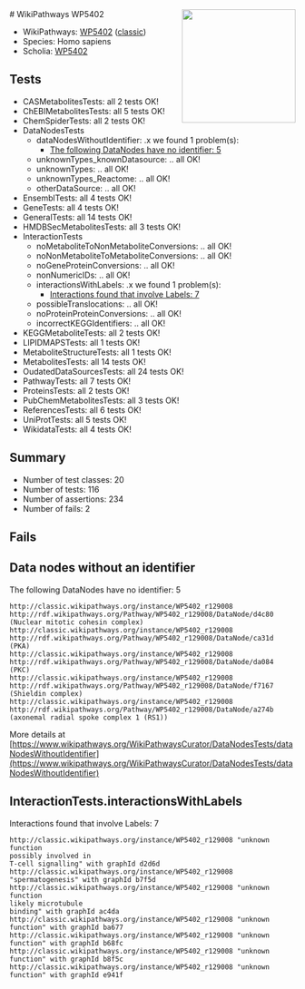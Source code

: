 <img style="float: right; width: 200px" src="https://upload.wikimedia.org/wikipedia/commons/thumb/8/83/Wplogo_with_text_500.png/640px-Wplogo_with_text_500.png" />
# WikiPathways WP5402

* WikiPathways: [WP5402](https://wikipathways.org/pathways/WP5402) ([classic](https://classic.wikipathways.org/instance/WP5402))
* Species: Homo sapiens
* Scholia: [WP5402](https://scholia.toolforge.org/wikipathways/WP5402)
## Tests
* CASMetabolitesTests: all 2 tests OK!
* ChEBIMetabolitesTests: all 5 tests OK!
* ChemSpiderTests: all 2 tests OK!
* DataNodesTests
    * dataNodesWithoutIdentifier: .x we found 1 problem(s):
        * [The following DataNodes have no identifier: 5](#d2d32fa4)
    * unknownTypes_knownDatasource: .. all OK!
    * unknownTypes: .. all OK!
    * unknownTypes_Reactome: .. all OK!
    * otherDataSource: .. all OK!
* EnsemblTests: all 4 tests OK!
* GeneTests: all 4 tests OK!
* GeneralTests: all 14 tests OK!
* HMDBSecMetabolitesTests: all 3 tests OK!
* InteractionTests
    * noMetaboliteToNonMetaboliteConversions: .. all OK!
    * noNonMetaboliteToMetaboliteConversions: .. all OK!
    * noGeneProteinConversions: .. all OK!
    * nonNumericIDs: .. all OK!
    * interactionsWithLabels: .x we found 1 problem(s):
        * [Interactions found that involve Labels: 7](#630d267e)
    * possibleTranslocations: .. all OK!
    * noProteinProteinConversions: .. all OK!
    * incorrectKEGGIdentifiers: .. all OK!
* KEGGMetaboliteTests: all 2 tests OK!
* LIPIDMAPSTests: all 1 tests OK!
* MetaboliteStructureTests: all 1 tests OK!
* MetabolitesTests: all 14 tests OK!
* OudatedDataSourcesTests: all 24 tests OK!
* PathwayTests: all 7 tests OK!
* ProteinsTests: all 2 tests OK!
* PubChemMetabolitesTests: all 3 tests OK!
* ReferencesTests: all 6 tests OK!
* UniProtTests: all 5 tests OK!
* WikidataTests: all 4 tests OK!


## Summary

* Number of test classes: 20
* Number of tests: 116
* Number of assertions: 234
* Number of fails: 2

## Fails

<a name="d2d32fa4" />

## Data nodes without an identifier

The following DataNodes have no identifier: 5
```
http://classic.wikipathways.org/instance/WP5402_r129008 http://rdf.wikipathways.org/Pathway/WP5402_r129008/DataNode/d4c80 (Nuclear mitotic cohesin complex)
http://classic.wikipathways.org/instance/WP5402_r129008 http://rdf.wikipathways.org/Pathway/WP5402_r129008/DataNode/ca31d (PKA)
http://classic.wikipathways.org/instance/WP5402_r129008 http://rdf.wikipathways.org/Pathway/WP5402_r129008/DataNode/da084 (PKC)
http://classic.wikipathways.org/instance/WP5402_r129008 http://rdf.wikipathways.org/Pathway/WP5402_r129008/DataNode/f7167 (Shieldin complex)
http://classic.wikipathways.org/instance/WP5402_r129008 http://rdf.wikipathways.org/Pathway/WP5402_r129008/DataNode/a274b (axonemal radial spoke complex 1 (RS1))
```

More details at [https://www.wikipathways.org/WikiPathwaysCurator/DataNodesTests/dataNodesWithoutIdentifier](https://www.wikipathways.org/WikiPathwaysCurator/DataNodesTests/dataNodesWithoutIdentifier)

<a name="630d267e" />

## InteractionTests.interactionsWithLabels

Interactions found that involve Labels: 7
```
http://classic.wikipathways.org/instance/WP5402_r129008 "unknown function
possibly involved in
T-cell signalling" with graphId d2d6d
http://classic.wikipathways.org/instance/WP5402_r129008 "spermatogenesis" with graphId b7f5d
http://classic.wikipathways.org/instance/WP5402_r129008 "unknown function
likely microtubule
binding" with graphId ac4da
http://classic.wikipathways.org/instance/WP5402_r129008 "unknown function" with graphId ba677
http://classic.wikipathways.org/instance/WP5402_r129008 "unknown function" with graphId b68fc
http://classic.wikipathways.org/instance/WP5402_r129008 "unknown function" with graphId b8f5c
http://classic.wikipathways.org/instance/WP5402_r129008 "unknown function" with graphId e941f
```

